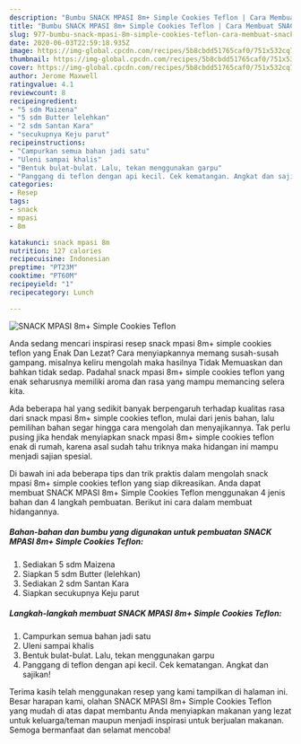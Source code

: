 ```yaml
---
description: "Bumbu SNACK MPASI 8m+ Simple Cookies Teflon | Cara Membuat SNACK MPASI 8m+ Simple Cookies Teflon Yang Bikin Ngiler"
title: "Bumbu SNACK MPASI 8m+ Simple Cookies Teflon | Cara Membuat SNACK MPASI 8m+ Simple Cookies Teflon Yang Bikin Ngiler"
slug: 977-bumbu-snack-mpasi-8m-simple-cookies-teflon-cara-membuat-snack-mpasi-8m-simple-cookies-teflon-yang-bikin-ngiler
date: 2020-06-03T22:59:18.935Z
image: https://img-global.cpcdn.com/recipes/5b8cbdd51765caf0/751x532cq70/snack-mpasi-8m-simple-cookies-teflon-foto-resep-utama.jpg
thumbnail: https://img-global.cpcdn.com/recipes/5b8cbdd51765caf0/751x532cq70/snack-mpasi-8m-simple-cookies-teflon-foto-resep-utama.jpg
cover: https://img-global.cpcdn.com/recipes/5b8cbdd51765caf0/751x532cq70/snack-mpasi-8m-simple-cookies-teflon-foto-resep-utama.jpg
author: Jerome Maxwell
ratingvalue: 4.1
reviewcount: 8
recipeingredient:
- "5 sdm Maizena"
- "5 sdm Butter lelehkan"
- "2 sdm Santan Kara"
- "secukupnya Keju parut"
recipeinstructions:
- "Campurkan semua bahan jadi satu"
- "Uleni sampai khalis"
- "Bentuk bulat-bulat. Lalu, tekan menggunakan garpu"
- "Panggang di teflon dengan api kecil. Cek kematangan. Angkat dan sajikan!"
categories:
- Resep
tags:
- snack
- mpasi
- 8m

katakunci: snack mpasi 8m 
nutrition: 127 calories
recipecuisine: Indonesian
preptime: "PT23M"
cooktime: "PT60M"
recipeyield: "1"
recipecategory: Lunch

---
```



![SNACK MPASI 8m+ Simple Cookies Teflon](https://img-global.cpcdn.com/recipes/5b8cbdd51765caf0/751x532cq70/snack-mpasi-8m-simple-cookies-teflon-foto-resep-utama.jpg)

Anda sedang mencari inspirasi resep snack mpasi 8m+ simple cookies teflon yang Enak Dan Lezat? Cara menyiapkannya memang susah-susah gampang. misalnya keliru mengolah maka hasilnya Tidak Memuaskan dan bahkan tidak sedap. Padahal snack mpasi 8m+ simple cookies teflon yang enak seharusnya memiliki aroma dan rasa yang mampu memancing selera kita.



Ada beberapa hal yang sedikit banyak berpengaruh terhadap kualitas rasa dari snack mpasi 8m+ simple cookies teflon, mulai dari jenis bahan, lalu pemilihan bahan segar hingga cara mengolah dan menyajikannya. Tak perlu pusing jika hendak menyiapkan snack mpasi 8m+ simple cookies teflon enak di rumah, karena asal sudah tahu triknya maka hidangan ini mampu menjadi sajian spesial.


Di bawah ini ada beberapa tips dan trik praktis dalam mengolah snack mpasi 8m+ simple cookies teflon yang siap dikreasikan. Anda dapat membuat SNACK MPASI 8m+ Simple Cookies Teflon menggunakan 4 jenis bahan dan 4 langkah pembuatan. Berikut ini cara dalam membuat hidangannya.

<!--inarticleads1-->

##### Bahan-bahan dan bumbu yang digunakan untuk pembuatan SNACK MPASI 8m+ Simple Cookies Teflon:

1. Sediakan 5 sdm Maizena
1. Siapkan 5 sdm Butter (lelehkan)
1. Sediakan 2 sdm Santan Kara
1. Siapkan secukupnya Keju parut




<!--inarticleads2-->

##### Langkah-langkah membuat SNACK MPASI 8m+ Simple Cookies Teflon:

1. Campurkan semua bahan jadi satu
1. Uleni sampai khalis
1. Bentuk bulat-bulat. Lalu, tekan menggunakan garpu
1. Panggang di teflon dengan api kecil. Cek kematangan. Angkat dan sajikan!




Terima kasih telah menggunakan resep yang kami tampilkan di halaman ini. Besar harapan kami, olahan SNACK MPASI 8m+ Simple Cookies Teflon yang mudah di atas dapat membantu Anda menyiapkan makanan yang lezat untuk keluarga/teman maupun menjadi inspirasi untuk berjualan makanan. Semoga bermanfaat dan selamat mencoba!
